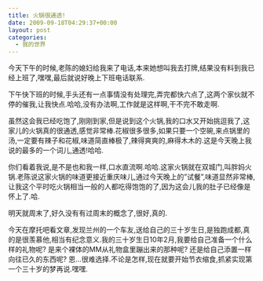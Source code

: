 ```yaml
---
title: 火锅很通透!
date: 2009-09-18T04:29:37+00:00
layout: post
categories:
  - 我的世界
---
```


今天下午的时候,老陈的媳妇给我来了电话,本来她想叫我去打牌,结果没有料到我已经上班了,嘿嘿,最后就说好晚上下班电话联系.

下午快下班的时候,手头还有一点事情没有处理完,弄完都快六点了,这两个家伙就不停的催我,让我快点.哈哈,没有办法啊,工作就是这样啊,干不完不敢走啊.

虽然这会我已经吃饱了,刚刚到家,但是说到这个火锅,我的口水又开始挑逗我了,这家儿的火锅真的很通透,感觉非常棒.花椒很多很多,如果只要一个空碗,来点锅里的汤,一定要有辣子和花椒,味道简直棒极了,辣得爽爽的,麻得木木的.这是今天晚上我说的最多的一个词儿,通透!哈哈.

你们看着我说,是不是也和我一样,口水直流啊.哈哈.这家火锅就在双城门,叫胖妈火锅.老陈说这家火锅的味道更接近重庆味儿,通过今天晚上的”试餐”,味道显然非常棒,让我这个平时吃火锅相当一般的人都吃得饱饱的了,因为这会儿我的肚子已经像是怀上了.哈.
<!--more-->
明天就周末了,好久没有有过周末的概念了,很好,真的.

今天在摩托吧看文章,发现兰州的一个车友,送给自己的三十岁生日,是独跑成都,真的是很羡慕他,相当有纪念意义.我的三十岁生日10年2月,我要给自己准备一个什么样的礼物呢? 是来个裸体的MM从礼物盒里蹦出来的那种呢? 还是给自己添置一样向往已久的东西呢? 恩…很难选择.不论是怎样,现在就要开始节衣缩食,抓紧实现第一个三十岁的梦再说.嘿嘿.